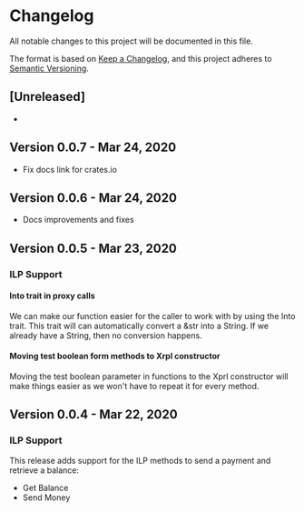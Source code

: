 # Changelog

All notable changes to this project will be documented in this file.

The format is based on [Keep a Changelog](https://keepachangelog.com/en/1.0.0/),
and this project adheres to [Semantic Versioning](https://semver.org/spec/v2.0.0.html).

## [Unreleased]

-

## Version 0.0.7 - Mar 24, 2020

- Fix docs link for crates.io

## Version 0.0.6 - Mar 24, 2020

- Docs improvements and fixes

## Version 0.0.5 - Mar 23, 2020

### ILP Support

#### Into trait in proxy calls
We can make our function easier for the caller to work with by using the Into trait.
This trait will can automatically convert a &str into a String. If we already have a String, then no conversion happens.

#### Moving test boolean form methods to Xrpl constructor
Moving the test boolean parameter in functions to the Xprl constructor will make things easier as we won't have to repeat it for every method.

## Version 0.0.4 - Mar 22, 2020

### ILP Support

This release adds support for the ILP methods to send a payment and retrieve a balance:

- Get Balance
- Send Money
